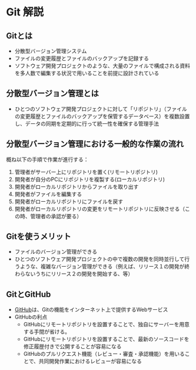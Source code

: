# Git 解説

## Gitとは

* 分散型バージョン管理システム
* ファイルの変更履歴とファイルのバックアップを記録する
* ソフトウェア開発プロジェクトのような、大量のファイルで構成される資料を多人数で編集する状況で用いることを前提に設計されている

## 分散型バージョン管理とは

* ひとつのソフトウェア開発プロジェクトに対して「リポジトリ」（ファイルの変更履歴とファイルのバックアップを保管するデータベース）を複数設置し、データの同期を定期的に行って統一性を確保する管理手法

## 分散型バージョン管理における一般的な作業の流れ

概ね以下の手順で作業が進行する：

  1. 管理者がサーバー上にリポジトリを置く(リモートリポジトリ)
  1. 開発者が自分のPCにリポジトリを複製する(ローカルリポジトリ)
  1. 開発者がローカルリポジトリからファイルを取り出す
  1. 開発者がファイルを編集する
  1. 開発者がローカルリポジトリにファイルを戻す
  1. 開発者がローカルリポジトリの変更をリモートリポジトリに反映させる（この時、管理者の承認が要る）

## Gitを使うメリット

* ファイルのバージョン管理ができる
* ひとつのソフトウェア開発プロジェクトの中で複数の開発を同時並行して行うような、複雑なバージョン管理ができる（例えば、リリース１の開発が終わらないうちにリリース２の開発を開始する、等）

## GitとGitHub

* [GitHub](github.md)は、Gitの機能をインターネット上で提供するWebサービス
* GitHubの利点
  * GitHubにリモートリポジトリを設置することで、独自にサーバーを用意する手間が省ける。
  * GitHubにリモートリポジトリを設置することで、最新のソースコードを修正履歴付きで公開することが容易になる
  * GitHubのプルリクエスト機能（レビュー・審査・承認機能）を用いることで、共同開発作業におけるレビューが容易になる